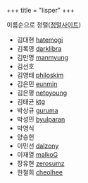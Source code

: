 +++
title = "lisper"
+++

이름순으로 정렬([정렬사이트](https://alphabetizer.flap.tv/))

- 김대현 [hatemogi](https://github.com/hatemogi)
- 김록영 [darklibra](https://github.com/darklibra)
- 김만명 [manmyung](https://github.com/manmyung)
- 김선호
- 김영태 [philoskim](https://github.com/philoskim)
- 김은민 [eunmin](https://github.com/eunmin)
- 김은평 [netpyoung](https://github.com/netpyoung)
- 김태균 [ktg](https://bitbucket.org/ktg/workspace/repositories/)
- 박상규 [guruma](https://github.com/guruma)
- 박성민 [byulparan](https://github.com/byulparan)
- 박영식
- 양승헌
- 이민선 [dalzony](https://github.com/dalzony)
- 이재열 [malkoG](https://github.com/malkoG)
- 장유현 [zerosumz](https://github.com/zerosumz)
- 한철희 [cheolhee](https://github.com/cheolhee)